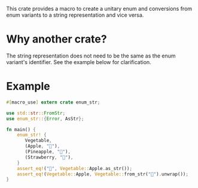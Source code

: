 This crate provides a macro to create a unitary enum and conversions from enum variants to a string
representation and vice versa.

# Why another crate?
The string representation does not need to be the same as the enum variant's identifier. See the
example below for clarification.

# Example
```rust
#[macro_use] extern crate enum_str;

use std::str::FromStr;
use enum_str::{Error, AsStr};

fn main() {
    enum_str! {
       Vegetable,
       (Apple, "🍎"),
       (Pineapple, "🍍"),
       (Strawberry, "🍓"),
    }
    assert_eq!("🍎", Vegetable::Apple.as_str());
    assert_eq!(Vegetable::Apple, Vegetable::from_str("🍎").unwrap());
}
```